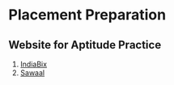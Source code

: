 # Placement Preparation

## Website for Aptitude Practice
1. [IndiaBix](https://www.indiabix.com/)
2. [Sawaal](https://www.sawaal.com/)
